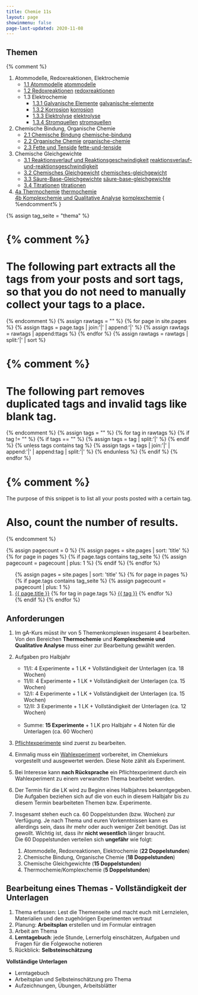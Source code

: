```yaml
---
title: Chemie 11s
layout: page
showinmenu: false
page-last-updated: 2020-11-08
---
```


## Themen

{% comment %}
1. Atommodelle, Redoxreaktionen, Elektrochemie
	- [1.1 Atommodelle](themen/atommodelle) <a class="tag" href="/tags/atommodelle">atommodelle</a>
	- [1.2 Redoxreaktionen](themen/redoxreaktionen) <a class="tag" href="/tags/redoxreaktionen">redoxreaktionen</a>
	- 1.3 Elektrochemie 
		- [1.3.1 Galvanische Elemente](themen/galvanische-elemente) <a class="tag" href="/tags/galvanische-elemente">galvanische-elemente</a>
		- [1.3.2 Korrosion](themen/korrosion) <a class="tag" href="/tags/korrosion">korrosion</a>
		- [1.3.3 Elektrolyse](themen/elektrolyse) <a class="tag" href="/tags/elektrolyse">elektrolyse</a>
		- [1.3.4 Stromquellen](themen/stromquellen) <a class="tag" href="/tags/stromquellen">stromquellen</a>
2. Chemische Bindung, Organische Chemie
	- [2.1 Chemische Bindung](themen/chemische-bindung) <a class="tag" href="/tags/chemische-bindung">chemische-bindung</a>
	- [2.2 Organische Chemie](themen/organische-chemie) <a class="tag" href="/tags/organische-chemie">organische-chemie</a>
	- [2.3 Fette und Tenside](themen/fette-und-tenside) <a class="tag" href="/tags/fette-und-tenside">fette-und-tenside</a>
3. Chemische Gleichgewichte
	- [3.1 Reaktionsverlauf und Reaktionsgeschwindigkeit](themen/reaktionsverlauf-und-reaktionsgeschwindigkeit) <a class="tag" href="/tags/reaktionsverlauf-und-reaktionsgeschwindigkeit">reaktionsverlauf-und-reaktionsgeschwindigkeit</a>
	- [3.2 Chemisches Gleichgewicht](themen/chemisches-gleichgewicht) <a class="tag" href="/tags/chemisches-gleichgewicht">chemisches-gleichgewicht</a>
	- [3.3 Säure-Base-Gleichgewichte](themen/säure-base-gleichgewichte) <a class="tag" href="/tags/säure-base-gleichgewichte">säure-base-gleichgewichte</a>
	- [3.4 Titrationen](themen/titrationen) <a class="tag" href="/tags/titrationen">titrationen</a>
4. [4a Thermochemie](themen/thermochemie) <a class="tag" href="/tags/thermochemie">thermochemie</a>  
   [4b Komplexchemie und Qualitative Analyse](themen/komplexchemie-und-qualitative-analyse) <a class="tag" href="/tags/komplexchemie">komplexchemie</a>
{ %endcomment% }

{% assign tag_seite = "thema" %}

{% comment %}
=======================
The following part extracts all the tags from your posts and sort tags, so that you do not need to manually collect your tags to a place.
=======================
{% endcomment %}
{% assign rawtags = "" %}
{% for page in site.pages %}
	{% assign ttags = page.tags | join:'|' | append:'|' %}
	{% assign rawtags = rawtags | append:ttags %}
{% endfor %}
{% assign rawtags = rawtags | split:'|' | sort %}

{% comment %}
=======================
The following part removes duplicated tags and invalid tags like blank tag.
=======================
{% endcomment %}
{% assign tags = "" %}
{% for tag in rawtags %}
	{% if tag != "" %}
		{% if tags == "" %}
			{% assign tags = tag | split:'|' %}
		{% endif %}
		{% unless tags contains tag %}
			{% assign tags = tags | join:'|' | append:'|' | append:tag | split:'|' %}
		{% endunless %}
	{% endif %}
{% endfor %}


{% comment %}
=======================
The purpose of this snippet is to list all your posts posted with a certain tag.

Also, count the number of results.
=======================
{% endcomment %}

{% assign pagecount = 0 %}
{% assign pages = site.pages | sort: 'title' %}
{% for page in pages %}
	 {% if page.tags contains tag_seite %}
	 	{% assign pagecount = pagecount | plus: 1 %}
	{% endif %}
{% endfor %}

<ol>
{% assign pages = site.pages | sort: 'title' %}
{% for page in pages %}
	 {% if page.tags contains tag_seite %}
	 {% assign pagecount = pagecount | plus: 1 %}	
	 <li>
	 <a href="{{ page.url }}">{{ page.title }}</a>
	 {% for tag in page.tags %}
		 <a class="tag" href="/tags/{{ tag | slugify }}">{{ tag }}</a>
	 {% endfor %}
	 </li>
	 {% endif %}
{% endfor %}
</ol>

## Anforderungen

1. Im gA-Kurs müsst ihr von 5 Themenkomplexen insgesamt 4 bearbeiten. Von den Bereichen **Thermochemie** und **Komplexchemie und Qualitative Analyse** 
muss einer zur Bearbeitung gewählt werden.<br />

2. Aufgaben pro Halbjahr
	- 11/I: 4 Experimente + 1 LK + Vollständigkeit der Unterlagen (ca. 18 Wochen)
	- 11/II: 4 Experimente + 1 LK + Vollständigkeit der Unterlagen (ca. 15 Wochen)
	- 12/I: 4 Experimente + 1 LK + Vollständigkeit der Unterlagen (ca. 15 Wochen)
	- 12/II: 3 Experimente + 1 LK + Vollständigkeit der Unterlagen (ca. 12 Wochen)<br /><br />  
	- Summe: **15 Experimente** + 1 LK pro Halbjahr + 4 Noten für die Unterlagen (ca. 60 Wochen)<br />

3. <a class="tag" href="/tags/pflichtexperiment">Pflichtexperimente</a> sind zuerst zu bearbeiten.

4. Einmalig muss ein <a class="tag" href="/tags/wahlexperiment">Wahlexperiment</a> vorbereitet, im Chemiekurs vorgestellt und ausgewertet werden. Diese Note zählt als Experiment. <br />

4. Bei Interesse kann __nach Rücksprache__ ein Pflichtexperiment durch ein Wahlexperiment zu einem verwandten Thema bearbeitet werden.

5. Der Termin für die LK wird zu Beginn eines Halbjahres bekanntgegeben. Die Aufgaben beziehen sich auf die von euch in diesem Halbjahr bis zu diesem Termin bearbeiteten Themen bzw. Experimente.

6. Insgesamt stehen euch ca. 60 Doppelstunden (bzw. Wochen) zur Verfügung. Je nach Thema und euren Vorkenntnissen kann es 
allerdings sein, dass ihr mehr oder auch weniger Zeit benötigt. Das ist gewollt. Wichtig ist, dass ihr **nicht wesentlich** länger braucht.<br />
	Die 60 Doppelstunden verteilen sich **ungefähr** wie folgt:

	1. Atommodelle, Redoxreaktionen, Elektrochemie (**22 Doppelstunden**)
	2. Chemische Bindung, Organische Chemie (**18 Doppelstunden**)
	3. Chemische Gleichgewichte (**15 Doppelstunden**)
	4. Thermochemie/Komplexchemie (**5 Doppelstunden**)

## Bearbeitung eines Themas - Vollständigkeit der Unterlagen

1. Thema erfassen: Lest die Themenseite und macht euch mit Lernzielen, Materialien und den zugehörigen Experimenten vertraut
2. Planung: __Arbeitsplan__ erstellen und im Formular eintragen
3. Arbeit am Thema
4. __Lerntagebuch__: jede Stunde, Lernerfolg einschätzen, Aufgaben und Fragen für die Folgewoche notieren
5. Rückblick: __Selbsteinschätzung__ 

**Vollständige Unterlagen**
- Lerntagebuch
- Arbeitsplan und Selbsteinschätzung pro Thema
- Aufzeichnungen, Übungen, Arbeitsblätter








